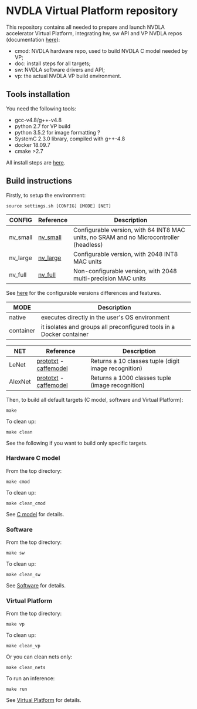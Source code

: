# NVDLA Virtual Platform repository
This repository contains all needed to prepare and launch NVDLA accelerator Virtual Platform, integrating hw, sw API and VP NVDLA repos (documentation [here](https://nvdla.org/index.html)):
- cmod: NVDLA hardware repo, used to build NVDLA C model needed by VP;
- doc: install steps for all targets;
- sw: NVDLA software drivers and API;
- vp: the actual NVDLA VP build environment.

## Tools installation
You need the following tools:
- gcc-v4.8/g++-v4.8 
- python 2.7 for VP build
- python 3.5.2 for image formatting ?
- SystemC 2.3.0 library, compiled with g++-4.8
- docker 18.09.7
- cmake >2.7

All install steps are [here](/doc/install/STEPS.md).

## Build instructions
Firstly, to setup the environment:
```
source settings.sh [CONFIG] [MODE] [NET]
```

| CONFIG    | Reference  | Description |
|-----------|------------|-------------|
| nv_small  | [nv_small](https://nvdla.org/hw/v2/integration_guide.html) | Configurable version, with 64 INT8 MAC units, no SRAM and no Microcontroller (headless) |
| nv_large  | [nv_large](https://nvdla.org/hw/v2/integration_guide.html) | Configurable version, with 2048 INT8 MAC units |
| nv_full   | [nv_full](https://nvdla.org/hw/v1/integration_guide.html) | Non-configurable version, with 2048 multi-precision MAC units |

See [here](https://nvdla.org/hw/v2/scalability.html) for the configurable versions differences and features.

| MODE      | Description |
|-----------|-------------|
| native    | executes directly in the user's OS environment |
| container | it isolates and groups all preconfigured tools in a Docker container |

| NET       | Reference  | Description |
|-----------|------------|-------------|
| LeNet     | [prototxt](https://github.com/timotiusnc/mnist/blob/master/lenet.prototxt) - [caffemodel](https://github.com/timotiusnc/mnist/blob/master/lenet.caffemodel) | Returns a 10 classes tuple (digit image recognition) | 
| AlexNet   | [prototxt](https://github.com/BVLC/caffe/blob/master/models/bvlc_alexnet/deploy.prototxt) - [caffemodel](http://dl.caffe.berkeleyvision.org/bvlc_alexnet.caffemodel) | Returns a 1000 classes tuple (image recognition) |

Then, to build all default targets (C model, software and Virtual Platform):
```
make
```
To clean up:
```
make clean
```

See the following if you want to build only specific targets.

### Hardware C model
From the top directory:
```
make cmod
```
To clean up:
```
make clean_cmod
```

See [C model](/cmod/README.md) for details.

### Software
From the top directory:
```
make sw
```
To clean up:
```
make clean_sw
```

See [Software](/sw/README.md) for details.

### Virtual Platform
From the top directory:
```
make vp
```
To clean up:
```
make clean_vp
```
Or you can clean nets only:
```
make clean_nets
```

To run an inference:
```
make run
```

See [Virtual Platform](/vp/README.md) for details.
